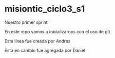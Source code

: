 # misiontic_ciclo3_s1
Nuestro primer sprint


En este repo vamos a inicializarnos con el uso de git

Esta línea fue creada por Andrés

Esta en cambio fue agregada por Daniel 